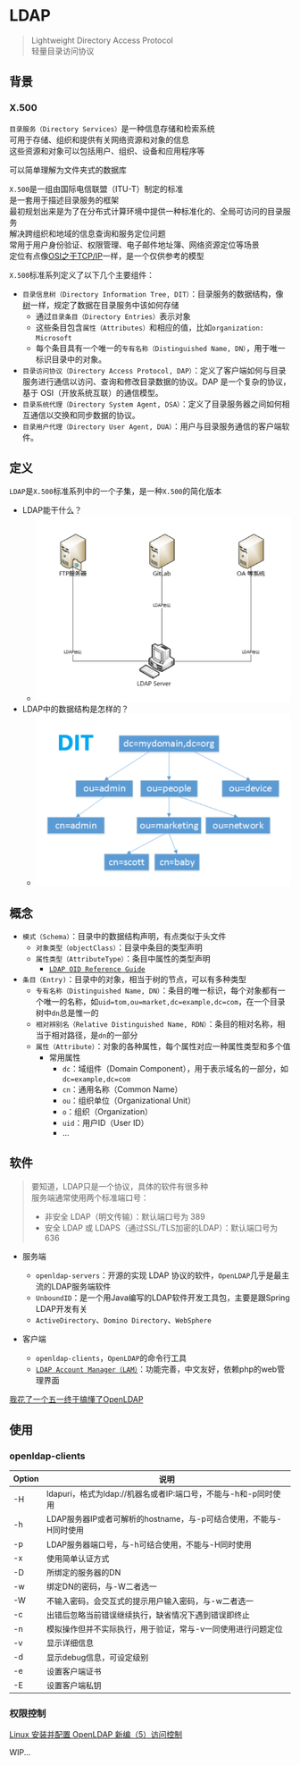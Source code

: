 ---
---

# LDAP

>Lightweight Directory Access Protocol  
>轻量目录访问协议

## 背景

### X.500

`目录服务（Directory Services）`是一种信息存储和检索系统  
可用于存储、组织和提供有关网络资源和对象的信息  
这些资源和对象可以包括用户、组织、设备和应用程序等

可以简单理解为文件夹式的数据库

`X.500`是一组由国际电信联盟（ITU-T）制定的标准  
是一套用于描述目录服务的框架  
最初规划出来是为了在分布式计算环境中提供一种标准化的、全局可访问的目录服务  
解决跨组织和地域的信息查询和服务定位问题  
常用于用户身份验证、权限管理、电子邮件地址簿、网络资源定位等场景  
定位有点像[OSI之于TCP/IP](../计算机基础/计算机网络/@序言.md#网络协议簇)一样，是一个仅供参考的模型

`X.500`标准系列定义了以下几个主要组件：

+ `目录信息树（Directory Information Tree, DIT）`：目录服务的数据结构，像[树](../计算机基础/数据结构/1.树.md)一样，规定了数据在目录服务中该如何存储
  + 通过`目录条目（Directory Entries）`表示对象
  + 这些条目包含`属性（Attributes）`和相应的值，比如`organization: Microsoft`
  + 每个条目具有一个唯一的`专有名称（Distinguished Name, DN）`，用于唯一标识目录中的对象。
+ `目录访问协议（Directory Access Protocol, DAP）`：定义了客户端如何与目录服务进行通信以访问、查询和修改目录数据的协议。DAP 是一个复杂的协议，基于 OSI（开放系统互联）的通信模型。
+ `目录系统代理（Directory System Agent, DSA）`：定义了目录服务器之间如何相互通信以交换和同步数据的协议。
+ `目录用户代理（Directory User Agent, DUA）`：用户与目录服务通信的客户端软件。

## 定义

`LDAP`是`X.500`标准系列中的一个子集，是一种`X.500`的简化版本

+ LDAP能干什么？
  + ![LDAP 功能示例](.src/LDAP功能示例.png)
+ LDAP中的数据结构是怎样的？
  + ![LDAP DIT示例](.src/LDAP%20DIT示例.png)

## 概念

+ `模式（Schema）`：目录中的数据结构声明，有点类似于头文件
  + `对象类型（objectClass）`：目录中条目的类型声明
  + `属性类型（AttributeType）`：条目中属性的类型声明
    + [`LDAP OID Reference Guide`](https://ldap.com/ldap-oid-reference-guide/)
+ `条目（Entry)`：目录中的对象，相当于树的节点，可以有多种类型
  + `专有名称（Distinguished Name, DN）`：条目的唯一标识，每个对象都有一个唯一的名称，如`uid=tom,ou=market,dc=example,dc=com`，在一个目录树中`dn`总是惟一的
  + `相对辨别名（Relative Distinguished Name, RDN）`：条目的相对名称，相当于相对路径，是`dn`的一部分
  + `属性（Attribute）`：对象的各种属性，每个属性对应一种属性类型和多个值
    + 常用属性
      + `dc`：域组件（Domain Component），用于表示域名的一部分，如`dc=example,dc=com`
      + `cn`：通用名称（Common Name）
      + `ou`：组织单位（Organizational Unit）
      + `o`：组织（Organization）
      + `uid`：用户ID（User ID）
      + ...

## 软件

>要知道，LDAP只是一个协议，具体的软件有很多种  
>服务端通常使用两个标准端口号：
>
>+ 非安全 LDAP（明文传输）：默认端口号为 389  
>+ 安全 LDAP 或 LDAPS（通过SSL/TLS加密的LDAP）：默认端口号为 636

+ 服务端
  + `openldap-servers`：开源的实现 LDAP 协议的软件，`OpenLDAP`几乎是最主流的LDAP服务端软件
  + `UnboundID`：是一个用Java编写的LDAP软件开发工具包，主要是跟Spring LDAP开发有关
  + `ActiveDirectory`、`Domino Directory`、`WebSphere`

+ 客户端
  + `openldap-clients`，`OpenLDAP`的命令行工具
  + [`LDAP Account Manager（LAM）`](https://www.ldap-account-manager.org/lamcms/)：功能完善，中文友好，依赖php的web管理界面

[我花了一个五一终于搞懂了OpenLDAP](https://segmentfault.com/a/1190000014683418)

## 使用

### openldap-clients

|Option|说明|
|-|-|
|-H|ldapuri，格式为ldap://机器名或者IP:端口号，不能与-h和-p同时使用|
|-h|LDAP服务器IP或者可解析的hostname，与-p可结合使用，不能与-H同时使用|
|-p|LDAP服务器端口号，与-h可结合使用，不能与-H同时使用|
|-x|使用简单认证方式|
|-D|所绑定的服务器的DN|
|-w|绑定DN的密码，与-W二者选一|
|-W|不输入密码，会交互式的提示用户输入密码，与-w二者选一|
|-c|出错后忽略当前错误继续执行，缺省情况下遇到错误即终止|
|-n|模拟操作但并不实际执行，用于验证，常与-v一同使用进行问题定位|
|-v|显示详细信息|
|-d|显示debug信息，可设定级别|
|-e|设置客户端证书|
|-E|设置客户端私钥|

### 权限控制

[Linux 安装并配置 OpenLDAP 新编（5）访问控制](https://blog.csdn.net/bashenandi/article/details/124602455)

WIP...
